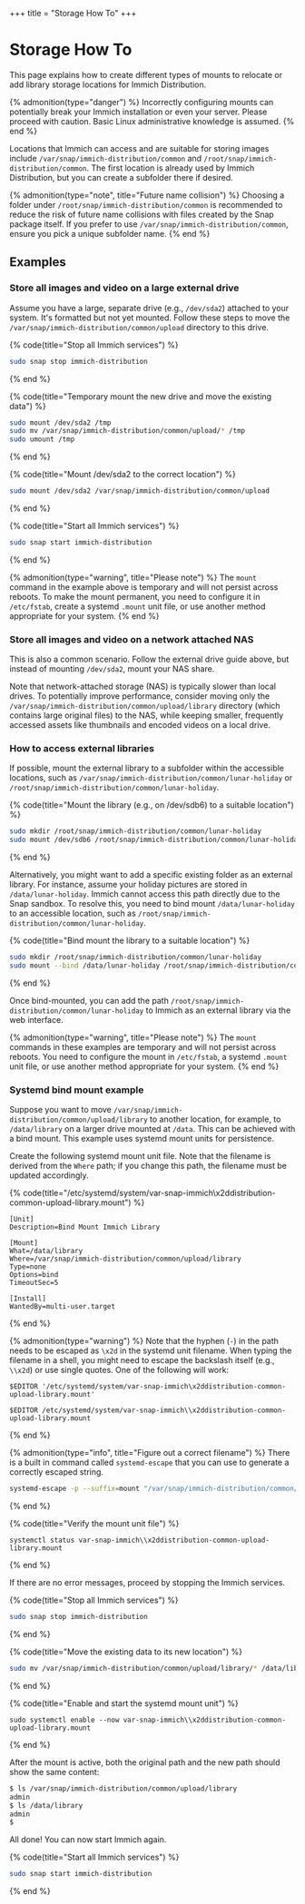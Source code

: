 +++
title = "Storage How To"
+++

# Storage How To

This page explains how to create different types of mounts to relocate or add library storage locations for Immich Distribution.

{% admonition(type="danger") %}
Incorrectly configuring mounts can potentially break your Immich installation or even your server.
Please proceed with caution. Basic Linux administrative knowledge is assumed.
{% end %}

Locations that Immich can access and are suitable for storing images include `/var/snap/immich-distribution/common` and `/root/snap/immich-distribution/common`. The first location is already used by Immich Distribution, but you can create a subfolder there if desired.

{% admonition(type="note", title="Future name collision") %}
Choosing a folder under `/root/snap/immich-distribution/common` is recommended to reduce the risk of future name collisions with files created by the Snap package itself. If you prefer to use `/var/snap/immich-distribution/common`, ensure you pick a unique subfolder name.
{% end %}

## Examples

### Store all images and video on a large external drive

Assume you have a large, separate drive (e.g., `/dev/sda2`) attached to your system. It's formatted but not yet mounted. Follow these steps to move the `/var/snap/immich-distribution/common/upload` directory to this drive.

{% code(title="Stop all Immich services") %}
```bash
sudo snap stop immich-distribution
```
{% end %}

{% code(title="Temporary mount the new drive and move the existing data") %}
```bash
sudo mount /dev/sda2 /tmp
sudo mv /var/snap/immich-distribution/common/upload/* /tmp
sudo umount /tmp
```
{% end %}

{% code(title="Mount /dev/sda2 to the correct location") %}
```bash
sudo mount /dev/sda2 /var/snap/immich-distribution/common/upload
```
{% end %}

{% code(title="Start all Immich services") %}
```bash
sudo snap start immich-distribution
```
{% end %}

{% admonition(type="warning", title="Please note") %}
The `mount` command in the example above is temporary and will not persist across reboots. To make the mount permanent, you need to configure it in `/etc/fstab`, create a systemd `.mount` unit file, or use another method appropriate for your system.
{% end %}

### Store all images and video on a network attached NAS

This is also a common scenario. Follow the external drive guide above, but instead of mounting `/dev/sda2`, mount your NAS share.

Note that network-attached storage (NAS) is typically slower than local drives. To potentially improve performance, consider moving only the `/var/snap/immich-distribution/common/upload/library` directory (which contains large original files) to the NAS, while keeping smaller, frequently accessed assets like thumbnails and encoded videos on a local drive.

### How to access external libraries

If possible, mount the external library to a subfolder within the accessible locations, such as `/var/snap/immich-distribution/common/lunar-holiday` or `/root/snap/immich-distribution/common/lunar-holiday`.

{% code(title="Mount the library (e.g., on /dev/sdb6) to a suitable location") %}
```bash
sudo mkdir /root/snap/immich-distribution/common/lunar-holiday
sudo mount /dev/sdb6 /root/snap/immich-distribution/common/lunar-holiday
```
{% end %}

Alternatively, you might want to add a specific existing folder as an external library. For instance, assume your holiday pictures are stored in `/data/lunar-holiday`. Immich cannot access this path directly due to the Snap sandbox. To resolve this, you need to bind mount `/data/lunar-holiday` to an accessible location, such as `/root/snap/immich-distribution/common/lunar-holiday`.

{% code(title="Bind mount the library to a suitable location") %}
```bash
sudo mkdir /root/snap/immich-distribution/common/lunar-holiday
sudo mount --bind /data/lunar-holiday /root/snap/immich-distribution/common/lunar-holiday
```
{% end %}

Once bind-mounted, you can add the path `/root/snap/immich-distribution/common/lunar-holiday` to Immich as an external library via the web interface.

{% admonition(type="warning", title="Please note") %}
The `mount` commands in these examples are temporary and will not persist across reboots. You need to configure the mount in `/etc/fstab`, a systemd `.mount` unit file, or use another method appropriate for your system.
{% end %}

### Systemd bind mount example

Suppose you want to move `/var/snap/immich-distribution/common/upload/library` to another location, for example, to `/data/library` on a larger drive mounted at `/data`. This can be achieved with a bind mount. This example uses systemd mount units for persistence.

Create the following systemd mount unit file. Note that the filename is derived from the `Where` path; if you change this path, the filename must be updated accordingly.

{% code(title="/etc/systemd/system/var-snap-immich\\x2ddistribution-common-upload-library.mount") %}
```
[Unit]
Description=Bind Mount Immich Library

[Mount]
What=/data/library
Where=/var/snap/immich-distribution/common/upload/library
Type=none
Options=bind
TimeoutSec=5

[Install]
WantedBy=multi-user.target
```
{% end %}

{% admonition(type="warning") %}
Note that the hyphen (`-`) in the path needs to be escaped as `\x2d` in the systemd unit filename. When typing the filename in a shell, you might need to escape the backslash itself (e.g., `\\x2d`) or use single quotes. One of the following will work:

```
$EDITOR '/etc/systemd/system/var-snap-immich\x2ddistribution-common-upload-library.mount'
```

```
$EDITOR /etc/systemd/system/var-snap-immich\\x2ddistribution-common-upload-library.mount
```
{% end %}

{% admonition(type="info", title="Figure out a correct filename") %}
There is a built in command called `systemd-escape` that you can use to generate a correctly escaped string.

```bash
systemd-escape -p --suffix=mount "/var/snap/immich-distribution/common/upload/library"
```
{% end %}

{% code(title="Verify the mount unit file") %}
```
systemctl status var-snap-immich\\x2ddistribution-common-upload-library.mount
```
{% end %}

If there are no error messages, proceed by stopping the Immich services.

{% code(title="Stop all Immich services") %}
```bash
sudo snap stop immich-distribution
```
{% end %}

{% code(title="Move the existing data to its new location") %}
```bash
sudo mv /var/snap/immich-distribution/common/upload/library/* /data/library
```
{% end %}

{% code(title="Enable and start the systemd mount unit") %}
```
sudo systemctl enable --now var-snap-immich\\x2ddistribution-common-upload-library.mount
```
{% end %}

After the mount is active, both the original path and the new path should show the same content:

```bash
$ ls /var/snap/immich-distribution/common/upload/library
admin
$ ls /data/library
admin
$ 
```

All done! You can now start Immich again.

{% code(title="Start all Immich services") %}
```bash
sudo snap start immich-distribution
```
{% end %}
